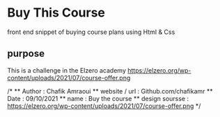 # Buy This Course
front end snippet of buying course plans using Html &amp; Css 
## purpose 
This is a challenge in the Elzero academy https://elzero.org/wp-content/uploads/2021/07/course-offer.png

/*
** Author            : Chafik Amraoui
** website / url     : Github.com/chafikamr
** Date              : 09/10/2021
** name              : Buy the course 
** design soursse    : https://elzero.org/wp-content/uploads/2021/07/course-offer.png
*/

